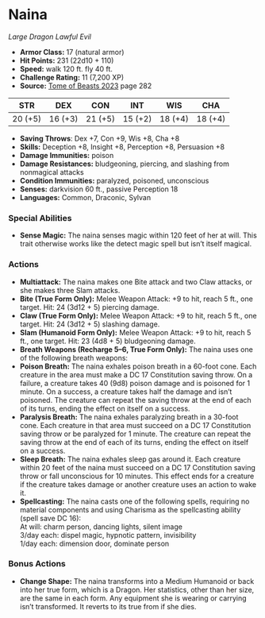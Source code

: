 # Naina

*Large* *Dragon* *Lawful Evil*

- **Armor Class:** 17 (natural armor)
- **Hit Points:** 231 (22d10 + 110)
- **Speed:** walk 120 ft. fly 40 ft.
- **Challenge Rating:** 11 (7,200 XP)
- **Source:** [Tome of Beasts 2023](https://koboldpress.com/kpstore/product/tome-of-beasts-1-2023-edition/) page 282

| STR | DEX | CON | INT | WIS | CHA |
| --- | --- | --- | --- | --- | --- |
| 20 (+5) | 16 (+3) | 21 (+5) | 15 (+2) | 18 (+4) | 18 (+4) |

- **Saving Throws**: Dex +7, Con +9, Wis +8, Cha +8
- **Skills:** Deception +8, Insight +8, Perception +8, Persuasion +8
- **Damage Immunities:** poison
- **Damage Resistances:** bludgeoning, piercing, and slashing from nonmagical attacks
- **Condition Immunities:** paralyzed, poisoned, unconscious
- **Senses:** darkvision 60 ft., passive Perception 18
- **Languages:** Common, Draconic, Sylvan
### Special Abilities
- **Sense Magic:** The naina senses magic within 120 feet of her at will. This trait otherwise works like the detect magic spell but isn’t itself magical.
### Actions
- **Multiattack:** The naina makes one Bite attack and two Claw attacks, or she makes three Slam attacks.
- **Bite (True Form Only):** Melee Weapon Attack: +9 to hit, reach 5 ft., one target. Hit: 24 (3d12 + 5) piercing damage.
- **Claw (True Form Only):** Melee Weapon Attack: +9 to hit, reach 5 ft., one target. Hit: 24 (3d12 + 5) slashing damage.
- **Slam (Humanoid Form Only):** Melee Weapon Attack: +9 to hit, reach 5 ft., one target. Hit: 23 (4d8 + 5) bludgeoning damage.
- **Breath Weapons (Recharge 5–6, True Form Only):** The naina uses one of the following breath weapons:
- **Poison Breath:** The naina exhales poison breath in a 60-foot cone. Each creature in the area must make a DC 17 Constitution saving throw. On a failure, a creature takes 40 (9d8) poison damage and is poisoned for 1 minute. On a success, a creature takes half the damage and isn’t poisoned. The creature can repeat the saving throw at the end of each of its turns, ending the effect on itself on a success.
- **Paralysis Breath:** The naina exhales paralyzing breath in a 30-foot cone. Each creature in that area must succeed on a DC 17 Constitution saving throw or be paralyzed for 1 minute. The creature can repeat the saving throw at the end of each of its turns, ending the effect on itself on a success.
- **Sleep Breath:** The naina exhales sleep gas around it. Each creature within 20 feet of the naina must succeed on a DC 17 Constitution saving throw or fall unconscious for 10 minutes. This effect ends for a creature if the creature takes damage or another creature uses an action to wake it.
- **Spellcasting:** The naina casts one of the following spells, requiring no material components and using Charisma as the spellcasting ability (spell save DC 16):<br>At will: charm person, dancing lights, silent image<br>3/day each: dispel magic, hypnotic pattern, invisibility<br>1/day each: dimension door, dominate person
### Bonus Actions
- **Change Shape:** The naina transforms into a Medium Humanoid or back into her true form, which is a Dragon. Her statistics, other than her size, are the same in each form. Any equipment she is wearing or carrying isn’t transformed. It reverts to its true from if she dies.
